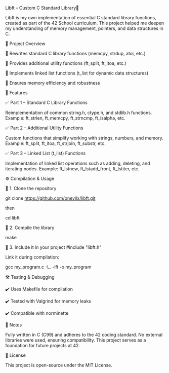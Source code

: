 Libft – Custom C Standard Library📌 

Libft is my own implementation of essential C standard library functions, created as part of the 42 School curriculum. 
This project helped me deepen my understanding of memory management, pointers, and data structures in C.

📂 Project Overview

🔹 Rewrites standard C library functions (memcpy, strdup, atoi, etc.)

🔹 Provides additional utility functions (ft_split, ft_itoa, etc.)

🔹 Implements linked list functions (t_list for dynamic data structures)

🔹 Ensures memory efficiency and robustness

📜 Features

✅ Part 1 – Standard C Library Functions

Reimplementation of common string.h, ctype.h, and stdlib.h functions.
Example: ft_strlen, ft_memcpy, ft_strncmp, ft_isalpha, etc.

✅ Part 2 – Additional Utility Functions

Custom functions that simplify working with strings, numbers, and memory.
Example: ft_split, ft_itoa, ft_strjoin, ft_substr, etc.

✅ Part 3 – Linked List (t_list) Functions

Implementation of linked list operations such as adding, deleting, and iterating nodes.
Example: ft_lstnew, ft_lstadd_front, ft_lstiter, etc.

⚙️ Compilation & Usage

🔧 1. Clone the repository

git clone https://github.com/onevilx/libft.git

then

 cd libft

🔧 2. Compile the library

make

🔧 3. Include it in your project
#include "libft.h"

Link it during compilation:

gcc my_program.c -L. -lft -o my_program

🛠️ Testing & Debugging

✔️ Uses Makefile for compilation

✔️ Tested with Valgrind for memory leaks

✔️ Compatible with norminette

📌 Notes

Fully written in C (C99) and adheres to the 42 coding standard.
No external libraries were used, ensuring compatibility.
This project serves as a foundation for future projects at 42.

📜 License

This project is open-source under the MIT License.

